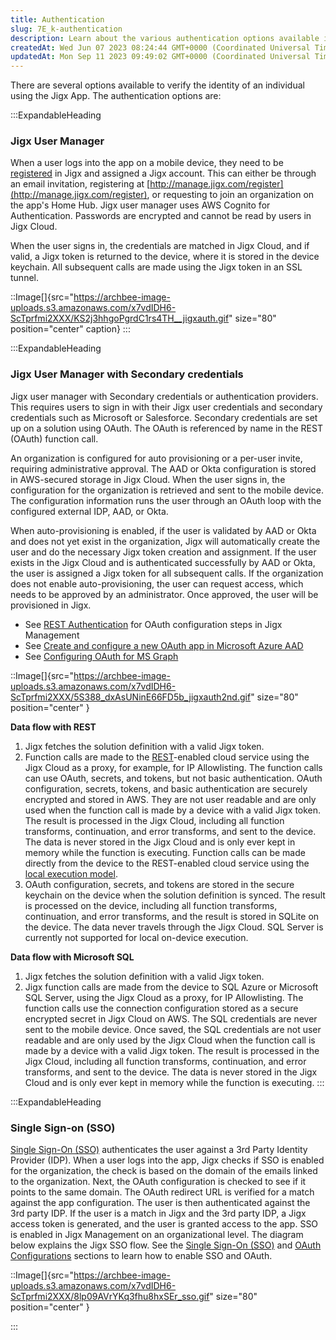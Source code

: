 ```yaml
---
title: Authentication
slug: 7E_k-authentication
description: Learn about the various authentication options available in JigxApp, including the Jigx User Manager and Jigx User Manager with Secondary credentials. Understand how data flows with REST and Microsoft SQL, and the importance of secure storage for OAuth co
createdAt: Wed Jun 07 2023 08:24:44 GMT+0000 (Coordinated Universal Time)
updatedAt: Mon Sep 11 2023 09:49:02 GMT+0000 (Coordinated Universal Time)
---
```


There are several options available to verify the identity of an individual using the Jigx App. The authentication options are:

:::ExpandableHeading
### Jigx User Manager

When a user logs into the app on a mobile device, they need to be <a href="http://manage.jigx.com/register" target="_blank">registered</a> in Jigx and assigned a Jigx account. This can either be through an email invitation, registering at [http://manage.jigx.com/register](http://manage.jigx.com/register), or requesting to join an organization on the app's Home Hub.  Jigx user manager uses AWS Cognito for Authentication. Passwords are encrypted and cannot be read by users in Jigx Cloud.

When the user signs in, the credentials are matched in Jigx Cloud, and if valid, a Jigx token is returned to the device, where it is stored in the device keychain. All subsequent calls are made using the Jigx token in an SSL tunnel.

::Image[]{src="https://archbee-image-uploads.s3.amazonaws.com/x7vdIDH6-ScTprfmi2XXX/KS2j3hhgoPgrdC1rs4TH__jigxauth.gif" size="80" position="center" caption}
:::

:::ExpandableHeading
### Jigx User Manager with Secondary credentials

Jigx user manager with Secondary credentials or authentication providers. This requires users to sign in with their Jigx user credentials and secondary credentials such as Microsoft or Salesforce. Secondary credentials are set up on a solution using OAuth. The OAuth is referenced by name in the REST (OAuth) function call.

An organization is configured for auto provisioning or a per-user invite, requiring administrative approval. The AAD or Okta configuration is stored in AWS-secured storage in Jigx Cloud. When the user signs in, the configuration for the organization is retrieved and sent to the mobile device. The configuration information runs the user through an OAuth loop with the configured external IDP, AAD, or Okta.

When auto-provisioning is enabled, if the user is validated by AAD or Okta and does not yet exist in the organization, Jigx will automatically create the user and do the necessary Jigx token creation and assignment. If the user exists in the Jigx Cloud and is authenticated successfully by AAD or Okta, the user is assigned a Jigx token for all subsequent calls. If the organization does not enable auto-provisioning, the user can request access, which needs to be approved by an administrator. Once approved, the user will be provisioned in Jigx.

- See [REST Authentication](<./../Building Apps with Jigx/Data/Data Providers/REST/REST Authentication.md>) for OAuth configuration steps in Jigx Management
- See [Create and configure a new OAuth app in Microsoft Azure AAD](<./../Building Apps with Jigx/Data/Data Providers/REST/Microsoft Graph OAuth/Configuring OAuth for MS Graph/Create and configure a new OAuth app in Microsoft Azure AAD.md>)
- See [Configuring OAuth for MS Graph](<./../Building Apps with Jigx/Data/Data Providers/REST/Microsoft Graph OAuth/Configuring OAuth for MS Graph.md>)

::Image[]{src="https://archbee-image-uploads.s3.amazonaws.com/x7vdIDH6-ScTprfmi2XXX/5S388_dxAsUNinE66FD5b_jigxauth2nd.gif" size="80" position="center" }

**Data flow with REST**

1. Jigx fetches the solution definition with a valid Jigx token.
2. Function calls are made to the [REST](<./../Building Apps with Jigx/Data/Data Providers/REST.md>)-enabled cloud service using the Jigx Cloud as a proxy, for example, for IP Allowlisting. The function calls can use OAuth, secrets, and tokens, but not basic authentication. OAuth configuration, secrets, tokens, and basic authentication are securely encrypted and stored in AWS. They are not user readable and are only used when the function call is made by a device with a valid Jigx token. The result is processed in the Jigx Cloud, including all function transforms, continuation, and error transforms, and sent to the device. The data is never stored in the Jigx Cloud and is only ever kept in memory while the function is executing. Function calls can be made directly from the device to the REST-enabled cloud service using the [local execution model](<./../Building Apps with Jigx/Data/Data Providers/REST/Local REST Calls.md>).
3. OAuth configuration, secrets, and tokens are stored in the secure keychain on the device when the solution definition is synced.  The result is processed on the device, including all function transforms, continuation, and error transforms, and the result is stored in SQLite on the device. The data never travels through the Jigx Cloud. SQL Server is currently not supported for local on-device execution.

**Data flow with Microsoft SQL**

1. Jigx fetches the solution definition with a valid Jigx token.
2. Jigx function calls are made from the device to SQL Azure or Microsoft SQL Server, using the Jigx Cloud as a proxy, for IP Allowlisting. The function calls use the connection configuration stored as a secure encrypted secret in Jigx Cloud on AWS. The SQL credentials are never sent to the mobile device. Once saved, the SQL credentials are not user readable and are only used by the Jigx Cloud when the function call is made by a device with a valid Jigx token. The result is processed in the Jigx Cloud, including all function transforms, continuation, and error transforms, and sent to the device. The data is never stored in the Jigx Cloud and is only ever kept in memory while the function is executing.
:::

:::ExpandableHeading
### Single Sign-on (SSO)

[Single Sign-On (SSO)](<./../Administration/Organization Settings/Single Sign-On _SSO_.md>) authenticates the user against a 3rd Party Identity Provider (IDP). When a user logs into the app, Jigx checks if SSO is enabled for the organization, the check is based on the domain of the emails linked to the organization. Next, the OAuth configuration is checked to see if it points to the same domain. The OAuth redirect URL is verified for a match against the app configuration. The user is then authenticated against the 3rd party IDP. If the user is a match in Jigx and the 3rd party IDP, a Jigx access token is generated, and the user is granted access to the app. SSO is enabled in Jigx Management on an organizational level. The diagram below explains the Jigx SSO flow. See the [Single Sign-On (SSO)](<./../Administration/Organization Settings/Single Sign-On _SSO_.md>) and [OAuth Configurations](<./../Administration/Organization Settings/OAuth Configurations.md>) sections to learn how to enable SSO and OAuth.

::Image[]{src="https://archbee-image-uploads.s3.amazonaws.com/x7vdIDH6-ScTprfmi2XXX/8lp09AVrYKq3fhu8hxSEr_sso.gif" size="80" position="center" }


:::





